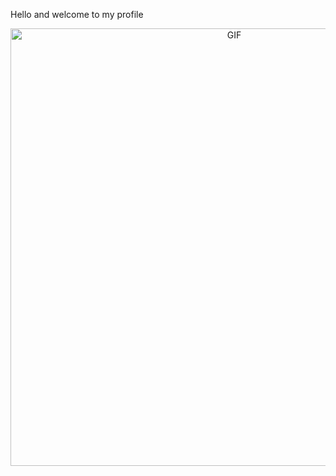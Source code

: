 Hello and welcome to my profile

<div align="center">
<img hight="300" width="700" alt="GIF" align="center" src="https://github.com/Spice57/spice57Assets/200.gif">
</div>
